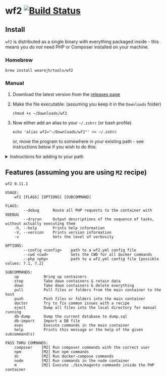 # wf2 [![Build Status](https://travis-ci.org/WeareJH/wf2.svg?branch=master)](https://travis-ci.org/WeareJH/wf2)


## Install
`wf2` is distributed as a single binary with everything packaged inside -
this means you *do not* need PHP or Composer installed on your machine.

### Homebrew
`brew install wearejh/tools/wf2`

### Manual
1. Download the latest version from the [releases page](https://github.com/WeareJH/wf2/releases)
2. Make the file executable: (assuming you keep it in the `Downloads` folder)

    `chmod +x ~/Downloads/wf2`
3. Now either add an alias to your `~/.zshrc` (or bash profile)

    `echo 'alias wf2="~/Downloads/wf2"' >> ~/.zshrc`

   or, move the program to somewhere in your existing path - see instructions below if you wish to do this:

<details><summary>Instructions for adding to your path</summary>

1. Move the executable from your Downloads folder to /opt

    `sudo mv ~/Downloads/wf2 /opt`

2. **Replace** the alias you made previously in your *zshrc* or *bash_profile* with:

    `export PATH="$PATH:/opt"`

3. Use the following command to refresh any already open terminals

    `source ~/.zshrc`

4. Or for bash users

    `source ~/.bash_profile`

5. Type the following command to check all is installed OK:

    `wf2`

6. You should see the same output as below (in features):

</details>


## Features (assuming you are using `M2` recipe)

```
wf2 0.11.1

USAGE:
    wf2 [FLAGS] [OPTIONS] [SUBCOMMAND]

FLAGS:
        --debug      Route all PHP requests to the container with XDEBUG
        --dryrun     Output descriptions of the sequence of tasks, without actually executing them
    -h, --help       Prints help information
    -V, --version    Prints version information
    -v               Sets the level of verbosity

OPTIONS:
        --config <config>    path to a wf2.yml config file
        --cwd <cwd>          Sets the CWD for all docker commands
        --php <php>          path to a wf2.yml config file [possible values: 7.1, 7.2]

SUBCOMMANDS:
    up           Bring up containers
    stop         Take down containers & retain data
    down         Take down containers & delete everything
    pull         Pull files or folders from the main container to the host
    push         Push files or folders into the main container
    doctor       Try to fix common issues with a recipe
    eject        Dump all files into the local directory for manual running
    db-dump      Dump the current database to dump.sql
    db-import    Import a DB file
    exec         Execute commands in the main container
    help         Prints this message or the help of the given subcommand(s)

PASS THRU COMMANDS:
    composer    [M2] Run composer commands with the correct user
    npm         [M2] Run npm commands
    dc          [M2] Run docker-compose commands
    node        [M2] Run commands in the node container
    m           [M2] Execute ./bin/magento commands inside the PHP container
```
